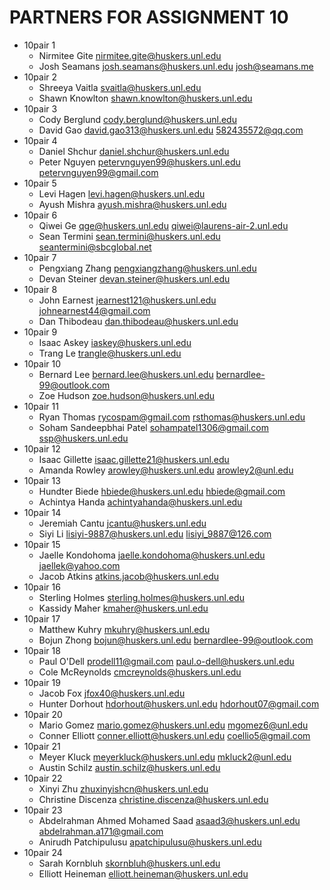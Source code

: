 # PARTNERS FOR ASSIGNMENT 10

-   10pair 1
    -   Nirmitee Gite <nirmitee.gite@huskers.unl.edu>
    -   Josh Seamans <josh.seamans@huskers.unl.edu> <josh@seamans.me>
-   10pair 2
    -   Shreeya Vaitla <svaitla@huskers.unl.edu>
    -   Shawn Knowlton <shawn.knowlton@huskers.unl.edu>
-   10pair 3
    -   Cody Berglund <cody.berglund@huskers.unl.edu>
    -   David Gao <david.gao313@huskers.unl.edu> <582435572@qq.com>
-   10pair 4
    -   Daniel Shchur <daniel.shchur@huskers.unl.edu>
    -   Peter Nguyen <petervnguyen99@huskers.unl.edu> <petervnguyen99@gmail.com>
-   10pair 5
    -   Levi Hagen <levi.hagen@huskers.unl.edu>
    -   Ayush Mishra <ayush.mishra@huskers.unl.edu>
-   10pair 6
    -   Qiwei Ge <qge@huskers.unl.edu> <qiwei@laurens-air-2.unl.edu>
    -   Sean Termini <sean.termini@huskers.unl.edu> <seantermini@sbcglobal.net>
-   10pair 7
    -   Pengxiang Zhang <pengxiangzhang@huskers.unl.edu>
    -   Devan Steiner <devan.steiner@huskers.unl.edu>
-   10pair 8
    -   John Earnest <jearnest121@huskers.unl.edu> <johnearnest44@gmail.com>
    -   Dan Thibodeau <dan.thibodeau@huskers.unl.edu>
-   10pair 9
    -   Isaac Askey <iaskey@huskers.unl.edu>
    -   Trang Le <trangle@huskers.unl.edu>
-   10pair 10
    -   Bernard Lee <bernard.lee@huskers.unl.edu> <bernardlee-99@outlook.com>
    -   Zoe Hudson <zoe.hudson@huskers.unl.edu>
-   10pair 11
    -   Ryan Thomas <rycospam@gmail.com> <rsthomas@huskers.unl.edu>
    -   Soham Sandeepbhai Patel <sohampatel1306@gmail.com> <ssp@huskers.unl.edu>
-   10pair 12
    -   Isaac Gillette <isaac.gillette21@huskers.unl.edu>
    -   Amanda Rowley <arowley@huskers.unl.edu> <arowley2@unl.edu>
-   10pair 13
    -   Hundter Biede <hbiede@huskers.unl.edu> <hbiede@gmail.com>
    -   Achintya Handa <achintyahanda@huskers.unl.edu>
-   10pair 14
    -   Jeremiah Cantu <jcantu@huskers.unl.edu>
    -   Siyi Li <lisiyi-9887@huskers.unl.edu> <lisiyi_9887@126.com>
-   10pair 15
    -   Jaelle Kondohoma <jaelle.kondohoma@huskers.unl.edu> <jaellek@yahoo.com>
    -   Jacob Atkins <atkins.jacob@huskers.unl.edu>
-   10pair 16
    -   Sterling Holmes <sterling.holmes@huskers.unl.edu>
    -   Kassidy Maher <kmaher@huskers.unl.edu>
-   10pair 17
    -   Matthew Kuhry <mkuhry@huskers.unl.edu>
    -   Bojun Zhong <bojun@huskers.unl.edu> <bernardlee-99@outlook.com>
-   10pair 18
    -   Paul O'Dell <prodell11@gmail.com> <paul.o-dell@huskers.unl.edu>
    -   Cole McReynolds <cmcreynolds@huskers.unl.edu>
-   10pair 19
    -   Jacob Fox <jfox40@huskers.unl.edu>
    -   Hunter Dorhout <hdorhout@huskers.unl.edu> <hdorhout07@gmail.com>
-   10pair 20
    -   Mario Gomez <mario.gomez@huskers.unl.edu> <mgomez6@unl.edu>
    -   Conner Elliott <conner.elliott@huskers.unl.edu> <coellio5@gmail.com>
-   10pair 21
    -   Meyer Kluck <meyerkluck@huskers.unl.edu> <mkluck2@unl.edu>
    -   Austin Schilz <austin.schilz@huskers.unl.edu>
-   10pair 22
    -   Xinyi Zhu <zhuxinyishcn@huskers.unl.edu>
    -   Christine Discenza <christine.discenza@huskers.unl.edu>
-   10pair 23
    -   Abdelrahman Ahmed Mohamed Saad <asaad3@huskers.unl.edu> <abdelrahman.a171@gmail.com>
    -   Anirudh Patchipulusu <apatchipulusu@huskers.unl.edu>
-   10pair 24
    -   Sarah Kornbluh <skornbluh@huskers.unl.edu>
    -   Elliott Heineman <elliott.heineman@huskers.unl.edu>
